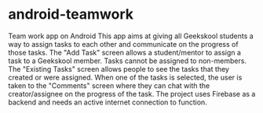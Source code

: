 # android-teamwork
Team work app on Android
This app aims at giving all Geekskool students a way to assign tasks to each other and communicate on the progress of those
tasks. The "Add Task" screen allows a student/mentor to assign a task to a Geekskool member. Tasks cannot be assigned to
non-members. The "Existing Tasks" screen allows people to see the tasks that they created or were assigned. When one of the
tasks is selected, the user is taken to the "Comments" screen where they can chat with the creator/assignee on the progress of
the task.
The project uses Firebase as a backend and needs an active internet connection to function.
